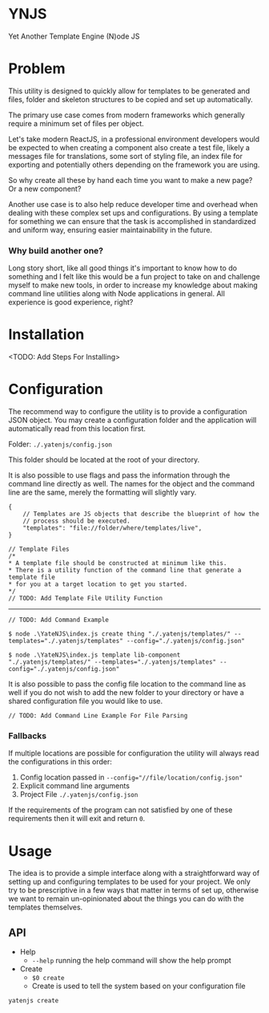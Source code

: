# YNJS
Yet Another Template Engine (N)ode JS

# Problem

This utility is designed to quickly allow for templates to be generated and files, folder and skeleton structures to be copied and set up automatically. 

The primary use case comes from modern frameworks which generally require a minimum set of files per object. 

Let's take modern ReactJS, in a professional environment developers would be expected to when creating a component also create a test file, likely a messages file for translations, some sort of styling file, an index file for exporting and potentially others depending on the framework you are using. 

So why create all these by hand each time you want to make a new page? Or a new component? 

Another use case is to also help reduce developer time and overhead when dealing with these complex set ups and configurations. By using a template for something we can ensure that the task is accomplished in standardized and uniform way, ensuring easier maintainability in the future.

### Why build another one?

Long story short, like all good things it's important to know how to do something and I felt like this would be a fun project to take on and challenge myself to make new tools, in order to increase my knowledge about making command line utilities along with Node applications in general. All experience is good experience, right?

# Installation
<TODO: Add Steps For Installing>

# Configuration

The recommend way to configure the utility is to provide a configuration JSON object. 
You may create a configuration folder and the application will automatically read from this location first.  

Folder: `./.yatenjs/config.json`

This folder should be located at the root of your directory. 

It is also possible to use flags and pass the information through the command line directly as well. The names for the object and the command line are the same, merely the formatting will slightly vary.

```
{
    // Templates are JS objects that describe the blueprint of how the 
    // process should be executed.
    "templates": "file://folder/where/templates/live",
}
```

```
// Template Files
/*
* A template file should be constructed at minimum like this. 
* There is a utility function of the command line that generate a template file
* for you at a target location to get you started.
*/
// TODO: Add Template File Utility Function

```


---
```
// TODO: Add Command Example

$ node .\YateNJS\index.js create thing "./.yatenjs/templates/" --templates="./.yatenjs/templates" --config="./.yatenjs/config.json"

$ node .\YateNJS\index.js template lib-component "./.yatenjs/templates/" --templates="./.yatenjs/templates" --config="./.yatenjs/config.json"

```

It is also possible to pass the config file location to the command line as well if you do not wish to add the new folder to your directory or have a shared configuration file you would like to use.

```
// TODO: Add Command Line Example For File Parsing
```

### Fallbacks

If multiple locations are possible for configuration the utility will always read the configurations in this order:

1. Config location passed in `--config="//file/location/config.json"`
2. Explicit command line arguments 
3. Project File `./.yatenjs/config.json`

If the requirements of the program can not satisfied by one of these requirements then it will exit and return `0`. 

# Usage

The idea is to provide a simple interface along with a straightforward way of setting up and configuring templates to be used for your project. We only try to be prescriptive in a few ways that matter in terms of set up, otherwise we want to remain un-opinionated about the things you can do with the templates themselves.  

## API

- Help
    - `--help` running the help command will show the help prompt
- Create
    - `$0 create`
    - Create is used to tell the system based on your configuration file

```
yatenjs create 

```

